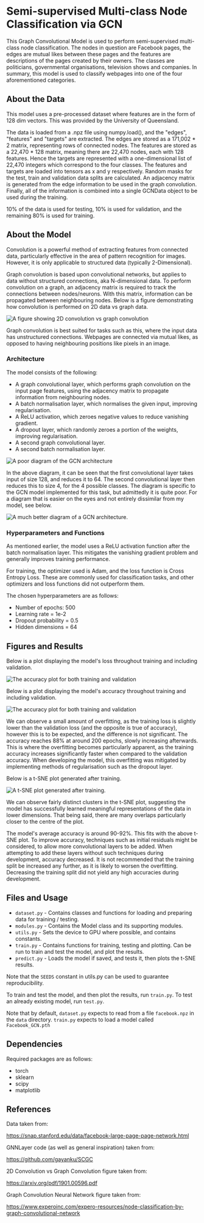 # Semi-supervised Multi-class Node Classification via GCN
This Graph Convolutional Model is used to perform semi-supervised multi-class node classification. The nodes in question are Facebook pages, the edges are mutual likes between these pages and the features are descriptions of the pages created by their owners. The classes are politicians, governmental organisations, television shows and companies. In summary, this model is used to classify webpages into one of the four aforementioned categories.

## About the Data
This model uses a pre-processed dataset where features are in the form of 128 dim vectors. This was provided by the University of Queensland.

The data is loaded from a .npz file using numpy.load(), and the "edges", "features" and "targets" are extracted. The edges are stored as a 171,002 * 2 matrix, representing rows of connected nodes. The features are stored as a 22,470 * 128 matrix, meaning there are 22,470 nodes, each with 128 features. Hence the targets are represented with a one-dimensional list of 22,470 integers which correspond to the four classes. The features and targets are loaded into tensors as x and y respectively. Random masks for the test, train and validation data splits are calculated. An adjacency matrix is generated from the edge information to be used in the graph convolution. Finally, all of the information is combined into a single GCNData object to be used during the training.

10% of the data is used for testing, 10% is used for validation, and the remaining 80% is used for training.

## About the Model
Convolution is a powerful method of extracting features from connected data, particularly effective in the area of pattern recognition for images. However, it is only applicable to structured data (typically 2-Dimensional).

Graph convolution is based upon convolutional networks, but applies to data without structured connections, aka N-dimensional data. To perform convolution on a graph, an adjacency matrix is required to track the connections between nodes/neurons. With this matrix, information can be propagated between neighbouring nodes. Below is a figure demonstrating how convolution is performed on 2D data vs graph data.

![A figure showing 2D convolution vs graph convolution](./graphConvFigure.png)

Graph convolution is best suited for tasks such as this, where the input data has unstructured connections. Webpages are connected via mutual likes, as opposed to having neighbouring positions like pixels in an image.

### Architecture
The model consists of the following:
- A graph convolutional layer, which performs graph convolution on the input page features, using the adjacency matrix to propagate information from neighbouring nodes.
- A batch normalisation layer, which normalises the given input, improving regularisation.
- A ReLU activation, which zeroes negative values to reduce vanishing gradient.
- A dropout layer, which randomly zeroes a portion of the weights, improving regularisation.
- A second graph convolutional layer.
- A second batch normalisation layer.

![A poor diagram of the GCN architecture](./gcnDiagram5.png)

In the above diagram, it can be seen that the first convolutional layer takes input of size 128, and reduces it to 64. The second convolutional layer then reduces this to size 4, for the 4 possible classes. The diagram is specific to the GCN model implemented for this task, but admittedly it is quite poor. For a diagram that is easier on the eyes and not entirely dissimilar from my model, see below.

![A much better diagram of a GCN architecture.](./betterGCNdiagram.png)

### Hyperparameters and Functions
As mentioned earlier, the model uses a ReLU activation function after the batch normalisation layer. This mitigates the vanishing gradient problem and generally improves training performance.

For training, the optimizer used is Adam, and the loss function is Cross Entropy Loss. These are commonly used for classification tasks, and other optimizers and loss functions did not outperform them.

The chosen hyperparameters are as follows:
- Number of epochs: 500
- Learning rate = 1e-2
- Dropout probability = 0.5
- Hidden dimensions = 64

## Figures and Results 
Below is a plot displaying the model's loss throughout training and including validation.

![The accuracy plot for both training and validation](./loss.png)

Below is a plot displaying the model's accuracy throughout training and including validation.

![The accuracy plot for both training and validation](./accuracy.png)

We can observe a small amount of overfitting, as the training loss is slightly lower than the validation loss (and the opposite is true of accuracy), however this is to be expected, and the difference is not significant. The accuracy reaches 88% at around 200 epochs, slowly increasing afterwards. This is where the overfitting becomes particularly apparent, as the training accuracy increases significantly faster when compared to the validation accuracy. When developing the model, this overfitting was mitigated by implementing methods of regularisation such as the dropout layer.

Below is a t-SNE plot generated after training.

![A t-SNE plot generated after training.](./tsne_plot.png)

We can observe fairly distinct clusters in the t-SNE plot, suggesting the model has successfully learned meaningful representations of the data in lower dimensions. That being said, there are many overlaps particularly closer to the centre of the plot.

The model's average accuracy is around 90-92%. This fits with the above t-SNE plot. To improve accuracy, techniques such as initial residuals might be considered, to allow more convolutional layers to be added. When attempting to add these layers without such techniques during development, accuracy decreased. It is not recommended that the training split be increased any further, as it is likely to worsen the overfitting. Decreasing the training split did not yield any high accuracies during development.

## Files and Usage
- `dataset.py` - Contains classes and functions for loading and preparing data for training / testing.
- `modules.py` - Contains the Model class and its supporting modules.
- `utils.py` - Sets the device to GPU where possible, and contains constants.
- `train.py` - Contains functions for training, testing and plotting. Can be run to train and test the model, and plot the results.
- `predict.py` - Loads the model if saved, and tests it, then plots the t-SNE results.

Note that the `SEEDS` constant in utils.py can be used to guarantee reproducibility. 

To train and test the model, and then plot the results, run `train.py`. To test an already existing model, run `test.py`.

Note that by default, `dataset.py` expects to read from a file `facebook.npz` in the `data` directory. `train.py` expects to load a model called `Facebook_GCN.pth`

## Dependencies
Required packages are as follows:
- torch
- sklearn
- scipy
- matplotlib

## References

Data taken from:

https://snap.stanford.edu/data/facebook-large-page-page-network.html

GNNLayer code (as well as general inspiration) taken from:

https://github.com/gayanku/SCGC

2D Convolution vs Graph Convolution figure taken from:

https://arxiv.org/pdf/1901.00596.pdf

Graph Convolution Neural Network figure taken from:

https://www.experoinc.com/expero-resources/node-classification-by-graph-convolutional-network